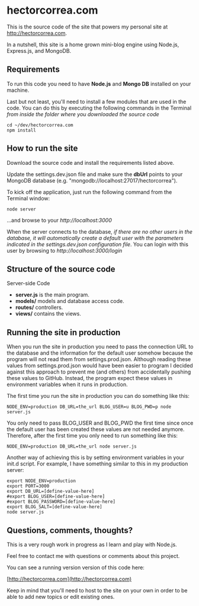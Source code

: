 hectorcorrea.com
================
This is the source code of the site that powers my personal site at http://hectorcorrea.com. 

In a nutshell, this site is a home grown mini-blog engine using Node.js, Express.js, and MongoDB.


Requirements
------------
To run this code you need to have **Node.js** and **Mongo DB** 
installed on your machine. 

Last but not least, you'll need to install a few modules that are used in the code. You can do this by executing the following commands in the Terminal 
*from inside the folder where you downloaded the source code*

    cd ~/dev/hectorcorrea.com
    npm install 


How to run the site
-------------------
Download the source code and install the requirements listed above.

Update the settings.dev.json file and make sure the **dbUrl** points to your MongoDB database (e.g. "mongodb://localhost:27017/hectorcorrea"). 

To kick off the application, just run the following command from the Terminal window: 

    node server

...and browse to your *http://localhost:3000* 

When the server connects to the database, *if there are no other users in the database, it will automatically create a default user with the parameters indicated in the settings.dev.json configuration file*. You can login with this user by browsing to *http://localhost:3000/login*


Structure of the source code
----------------------------

Server-side Code

* **server.js** is the main program. 
* **models/** models and database access code.
* **routes/** controllers.
* **views/** contains the views. 


Running the site in production
------------------------------
When you run the site in production you need to pass the connection URL to the database and the information for the default user somehow because the program will not read them from settings.prod.json. Although reading these values from settings.prod.json would have been easier to program I decided against this approach to prevent me (and others) from accidentally pushing these values to GitHub. Instead, the program expect these values in environment variables when it runs in production. 

The first time you run the site in production you can do something like this:

    NODE_ENV=production DB_URL=the_url BLOG_USER=u BLOG_PWD=p node server.js

You only need to pass BLOG_USER and BLOG_PWD the first time since once the default user has been created these values are not needed anymore. Therefore, after the first time you only need to run something like this:

    NODE_ENV=production DB_URL=the_url node server.js

Another way of achieving this is by setting environment variables in your init.d script. For example, I have something similar to this in my production server:

    export NODE_ENV=production
    export PORT=3000
    export DB_URL=[define-value-here]
    #export BLOG_USER=[define-value-here]
    #export BLOG_PASSWORD=[define-value-here]
    export BLOG_SALT=[define-value-here]
    node server.js


Questions, comments, thoughts?
------------------------------
This is a very rough work in progress as I learn and play with Node.js.

Feel free to contact me with questions or comments about this project.

You can see a running version version of this code here:

  [http://hectorcorrea.com](http://hectorcorrea.com)

Keep in mind that you'll need to host to the site on your own in order to be able to add new topics or edit existing ones. 
